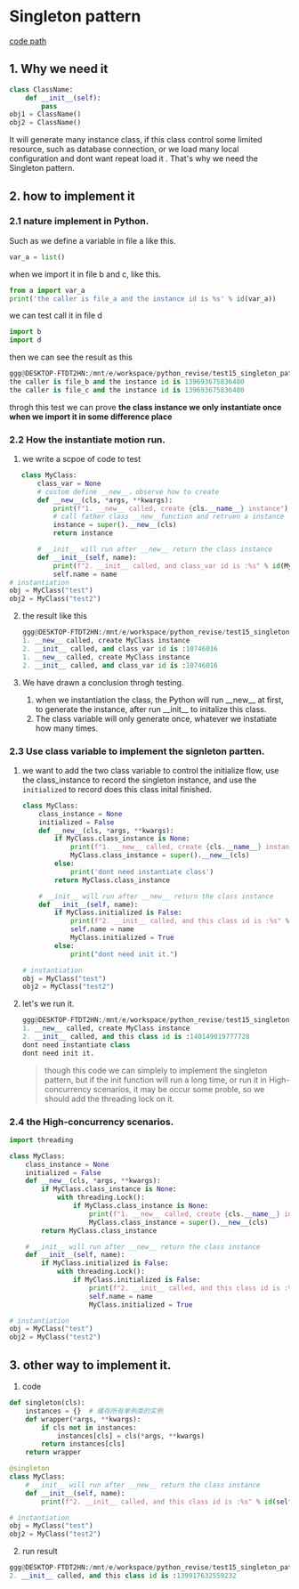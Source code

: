 # Singleton pattern

[code path](https://github.com/zhaigang/pythonRevise/tree/main/src/test15_singleton_pattern)

## 1. Why we need it

```python
class ClassName:
    def __init__(self):
        pass
obj1 = ClassName()
obj2 = ClassName()
```

It will generate many instance class, if this class control some limited resource, such as database connection, or  we load many local configuration and dont want repeat load it . That's why we need the Singleton pattern.

## 2. how to implement it

### 2.1 nature implement in Python.

Such as we define a variable in file a like this.

```python
var_a = list()
```

when we import it in file b and c, like this.

```python
from a import var_a
print('the caller is file_a and the instance id is %s' % id(var_a))
```

we can test call it in file d

```python
import b
import d
```

then we can see the result as this

```python
ggg@DESKTOP-FTDT2HN:/mnt/e/workspace/python_revise/test15_singleton_pattern/basic$ python3 d.py
the caller is file_b and the instance id is 139693675836480
the caller is file_c and the instance id is 139693675836480
```

throgh this test we can prove __the class instance we only  instantiate once when we import it in some difference place__

### 2.2 How the instantiate motion run.

1. we write a scpoe of code to test

```python
   class MyClass:
       class_var = None
       # custom define __new__，observe how to create
       def __new__(cls, *args, **kwargs):
           print(f"1. __new__ called, create {cls.__name__} instance")
           # call father class __new__function and retruen a instance 
           instance = super().__new__(cls)
           return instance

       # __init__ will run after __new__ return the class instance
       def __init__(self, name):
           print(f"2. __init__ called, and class_var id is :%s" % id(MyClass.class_var))
           self.name = name
# instantiation
obj = MyClass("test")
obj2 = MyClass("test2")
```

2. the result like this
   
   ```python
   ggg@DESKTOP-FTDT2HN:/mnt/e/workspace/python_revise/test15_singleton_pattern$ python3 test_class1.py 
   1. __new__ called, create MyClass instance
   2. __init__ called, and class_var id is :10746016
   1. __new__ called, create MyClass instance
   2. __init__ called, and class_var id is :10746016
   ```

3. We have drawn a conclusion throgh testing.
   
   1. when we instantiation the class, the Python will run \_\_new\_\_ at first, to generate the instance, after run \_\_init\_\_ to initalize this class. 
   2. The class variable will only generate once, whatever we instatiate how many times.

### 2.3 Use class variable to implement the signleton partten.

1. we want to add the two class variable to control the initialize flow, use the class_instance to record the singleton instance, and use the `initialized` to record does this class inital finished.
   
   ```python
   class MyClass:
       class_instance = None
       initialized = False
       def __new__(cls, *args, **kwargs):
           if MyClass.class_instance is None:
               print(f"1. __new__ called, create {cls.__name__} instance")
               MyClass.class_instance = super().__new__(cls)
           else:
               print('dont need instantiate class')
           return MyClass.class_instance
   
       # __init__ will run after __new__ return the class instance
       def __init__(self, name):
           if MyClass.initialized is False:
               print(f"2. __init__ called, and this class id is :%s" % id(self))
               self.name = name
               MyClass.initialized = True
           else:
               print("dont need init it.")
   
   # instantiation
   obj = MyClass("test")
   obj2 = MyClass("test2")
   ```

2. let's we run it.
   
   ```python
   ggg@DESKTOP-FTDT2HN:/mnt/e/workspace/python_revise/test15_singleton_pattern$ python3 test_class2.py 
   1. __new__ called, create MyClass instance
   2. __init__ called, and this class id is :140149019777728
   dont need instantiate class
   dont need init it.
   ```
   
   > though this code we can simplely to implement the singleton pattern, but if  the init function will run a long time, or run it in High-concurrency scenarios, it may be occur some proble, so we should add the threading lock on it.

### 2.4 the  High-concurrency scenarios.

```python
import threading

class MyClass:
    class_instance = None
    initialized = False
    def __new__(cls, *args, **kwargs):
        if MyClass.class_instance is None:
            with threading.Lock():
                if MyClass.class_instance is None:
                    print(f"1. __new__ called, create {cls.__name__} instance")
                    MyClass.class_instance = super().__new__(cls)
        return MyClass.class_instance

    # __init__ will run after __new__ return the class instance
    def __init__(self, name):
        if MyClass.initialized is False:
            with threading.Lock():
                if MyClass.initialized is False:
                    print(f"2. __init__ called, and this class id is :%s" % id(self))
                    self.name = name
                    MyClass.initialized = True

# instantiation
obj = MyClass("test")
obj2 = MyClass("test2")
```

## 3. other way to implement it.

1. code

```python
def singleton(cls):  
    instances = {}  # 缓存所有单例类的实例  
    def wrapper(*args, **kwargs):  
        if cls not in instances:  
            instances[cls] = cls(*args, **kwargs)  
        return instances[cls]  
    return wrapper

@singleton
class MyClass:
    # __init__ will run after __new__ return the class instance
    def __init__(self, name):
        print(f"2. __init__ called, and this class id is :%s" % id(self))

# instantiation
obj = MyClass("test")
obj2 = MyClass("test2")
```

2. run result

```python
ggg@DESKTOP-FTDT2HN:/mnt/e/workspace/python_revise/test15_singleton_pattern$ python3 test_class4_decroter.py
2. __init__ called, and this class id is :139917632559232
```

